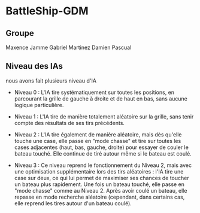 # BattleShip-GDM

## Groupe
Maxence Jamme
Gabriel Martinez
Damien Pascual

## Niveau des IAs
nous avons fait plusieurs niveau d'IA
- Niveau 0 : L'IA tire systématiquement sur toutes les positions, en parcourant la grille de gauche à droite et de haut en bas, sans aucune logique particulière.

- Niveau 1 : L'IA tire de manière totalement aléatoire sur la grille, sans tenir compte des résultats de ses tirs précédents.

- Niveau 2 : L'IA tire également de manière aléatoire, mais dès qu'elle touche une case, elle passe en "mode chasse" et tire sur toutes les cases adjacentes (haut, bas, gauche, droite) pour essayer de couler le bateau touché. Elle continue de tiré autour même si le bateau est coulé.

- Niveau 3 : Ce niveau reprend le fonctionnement du Niveau 2, mais avec une optimisation supplémentaire lors des tirs aléatoires : l'IA tire une case sur deux, ce qui lui permet de maximiser ses chances de toucher un bateau plus rapidement. Une fois un bateau touché, elle passe en "mode chasse" comme au Niveau 2. Après avoir coulé un bateau, elle repasse en mode recherche aléatoire (cependant, dans certains cas, elle reprend les tires autour d'un bateau coulé).
